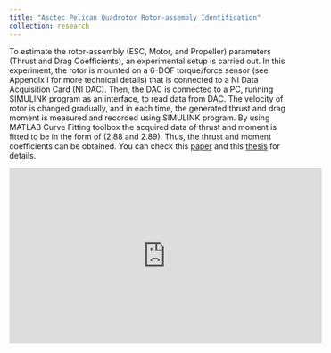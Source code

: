 ```yaml
---
title: "Asctec Pelican Quadrotor Rotor-assembly Identification"
collection: research
---
```

To estimate the rotor-assembly (ESC, Motor, and Propeller) parameters (Thrust and Drag Coefficients), an experimental setup is carried out. In this experiment,
the rotor is mounted on a 6-DOF torque/force sensor (see Appendix I for more technical
details) that is connected to a NI Data Acquisition Card (NI DAC). Then, the DAC is
connected to a PC, running SIMULINK program as an interface, to read data from DAC.
The velocity of rotor is changed gradually, and in each time, the generated thrust and drag
moment is measured and recorded using SIMULINK program. By using MATLAB Curve
Fitting toolbox the acquired data of thrust and moment is fitted to be in the form of (2.88
and 2.89). Thus, the thrust and moment coefficients can be obtained. You can check this [paper](https://arxiv.org/abs/1903.12001) and this [thesis](https://arxiv.org/abs/1904.08498) for details.
<iframe width="560" height="315" src="https://www.youtube.com/embed/D3acCZN-eBw" frameborder="0" allow="accelerometer; autoplay; encrypted-media; gyroscope; picture-in-picture" allowfullscreen></iframe>



